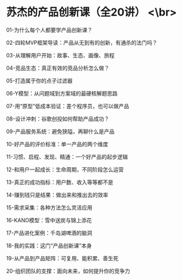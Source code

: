 # 苏杰的产品创新课（全20讲） <\br>

01-为什么每个人都要学产品创新课？ 

02-四轮MVP框架导读：产品从无到有的创新，有通杀的法门吗？ 

03-从理解用户开始：故事、生态、画像、旅程

04-竞品生态：真正有效的竞品分析怎么做？

05-打造属于你的点子过滤器

06-Y模型：从问题域到方案域的最硬核解题思路

07-用“原型”低成本验证：差个程序员，也可以做产品

08-设计冲刺：谷歌创投如何帮助产品成功？

09-产品服务系统：避免狭隘，再聊什么是产品

10-好产品的评价标准：单一产品的两个维度

11-习惯、启程、发现、精通：一个好产品的起步逻辑

12-和用户一起成长：生命周期，不同阶段怎么运营

13-真正的成功指标：用户数、收入等等都不是

14-赚到钱只是结果：做出来和推出去的效率

15-需求采集：各种方法怎么灵活应用

16-KANO模型：雪中送炭与锦上添花

17-产品进化案例：千岛湖啤酒的脑洞

18-我的实践：这门“产品创新课”本身

19-从产品到产品矩阵：可复用、能积累、善生死

20-组织团队的支撑：面向未来，如何提升你的竞争力

